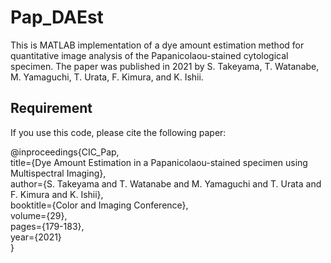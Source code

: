 # Pap_DAEst
This is MATLAB implementation of a dye amount estimation method for quantitative image analysis of the Papanicolaou-stained cytological specimen. The paper was published in 2021 by S. Takeyama, T. Watanabe, M. Yamaguchi, T. Urata, F. Kimura, and K. Ishii.

## Requirement
If you use this code, please cite the following paper:

@inproceedings{CIC_Pap,   
  title={Dye Amount Estimation in a Papanicolaou-stained specimen using Multispectral Imaging},  
  author={S. Takeyama and T. Watanabe and M. Yamaguchi and T. Urata and F. Kimura and K. Ishii},  
  booktitle={Color and Imaging Conference},  
  volume={29},  
  pages={179-183},  
  year={2021}  
}
